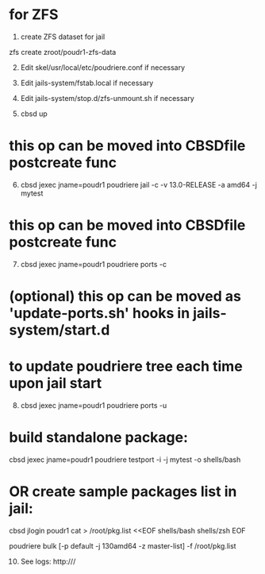 # for ZFS

1) create ZFS dataset for jail

zfs create zroot/poudr1-zfs-data

2) Edit skel/usr/local/etc/poudriere.conf if necessary
3) Edit jails-system/fstab.local if necessary
4) Edit jails-system/stop.d/zfs-unmount.sh if necessary

5) cbsd up

# this op can be moved into CBSDfile postcreate func
6) cbsd jexec jname=poudr1 poudriere jail -c -v 13.0-RELEASE -a amd64 -j mytest

# this op can be moved into CBSDfile postcreate func
7) cbsd jexec jname=poudr1 poudriere ports -c

# (optional) this op can be moved as 'update-ports.sh' hooks in jails-system/start.d
#   to update poudriere tree each time upon jail start
8) cbsd jexec jname=poudr1 poudriere ports -u

# build standalone package:
cbsd jexec jname=poudr1 poudriere testport -i -j mytest -o shells/bash

# OR create sample packages list in jail:

cbsd jlogin poudr1
cat > /root/pkg.list <<EOF
shells/bash
shells/zsh
EOF

poudriere bulk [-p default -j 130amd64 -z master-list] -f /root/pkg.list


10) See logs: http://<jailip>/

